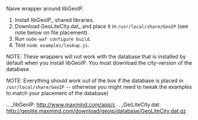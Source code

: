 Naive wrapper around libGeoIP.

1) Install libGeoIP_ shared libraries.
2) Download GeoLiteCity.dat_ and place it in `/usr/local/share/GeoIP` (see note
   below on file placement).
2) Run `node-waf configure build`.
3) Test `node examples/lookup.js`.

NOTE: These wrappers will not work with the database that is installed by
default when you install libGeoIP. You must download the city-version of the
database.

NOTE: Everything should work out of the box if the database is placed in
`/usr/local/share/GeoIP` -- otherwise you might need to tweak the examples to
match your placement of the database)

.. _libGeoIP: http://www.maxmind.com/app/c
.. _GeiLiteCity.dat:
  http://geolite.maxmind.com/download/geoip/database/GeoLiteCity.dat.gz
